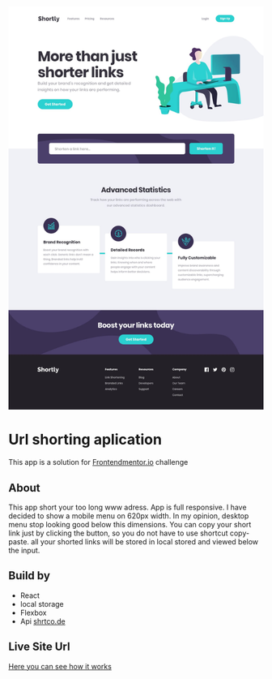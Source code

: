 ![desktop-design](./public/images/desktop-design.jpg)
# Url shorting aplication

This app is a solution for [Frontendmentor.io](https://www.frontendmentor.io/challenges/url-shortening-api-landing-page-2ce3ob-G) challenge

## About

This app short your too long www adress. App is full responsive. I have decided to show a mobile menu on 620px width. In my opinion, desktop menu stop looking good below this dimensions. You can copy your short link just by clicking the button, so you do not have to use shortcut copy-paste. all your shorted links will be stored in local stored and viewed below the input.

## Build by
- React
- local storage
- Flexbox
- Api [shrtco.de](shrtco.de)

## Live Site Url

[Here you can see how it works](https://velvety-druid-8048ad.netlify.app/)


